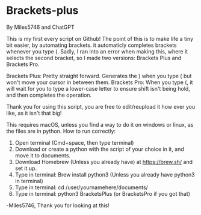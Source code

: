 # Brackets-plus
By Miles5746 and ChatGPT

This is my first every script on Github! The point of this is to make life a tiny bit easier, by automating brackets. it automaticly completes brackets whenever you type (. Sadly, I ran into
an error when making this, where it selects the second bracket, so I made two versions: Brackets Plus and Brackets Pro. 

Brackets Plus: Pretty straight forward. Generates the ) when you type ( but won't move your cursor in between them.
Brackets Pro: When you type (, it will wait for you to type a lower-case letter to ensure shift isn't being hold, and then completes the operation.

Thank you for using this script, you are free to edit/reupload it how ever you like, as it isn't that big!

This requires macOS, unless you find a way to do it on windows or linux, as the files are in python.
How to run correctly:
1. Open terminal (Cmd+space, then type terminal)
2. Download or create a python with the script of your choice in it, and move it to documents.
3. Download Homebrew (Unless you already have) at https://brew.sh/ and set it up.
4. Type in terminal: Brew install python3 (Unless you already have python3 in terminal)
5. Type in terminal: cd /user/yournamehere/documents/
6. Type in terminal: python3 BracketsPlus (or BracketsPro if you got that)

-Miles5746, Thank you for looking at this!
